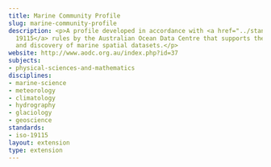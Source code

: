 ```yaml
---
title: Marine Community Profile
slug: marine-community-profile
description: <p>A profile developed in accordance with <a href="../standards/iso-19115.html">ISO
  19115</a> rules by the Australian Ocean Data Centre that supports the documentation
  and discovery of marine spatial datasets.</p>
website: http://www.aodc.org.au/index.php?id=37
subjects:
- physical-sciences-and-mathematics
disciplines:
- marine-science
- meteorology
- climatology
- hydrography
- glaciology
- geoscience
standards:
- iso-19115
layout: extension
type: extension
---
```


